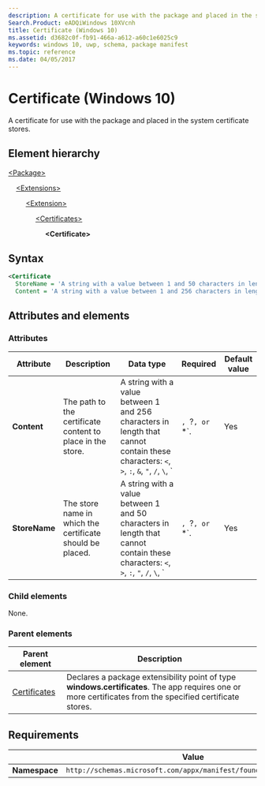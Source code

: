 ```yaml
---
description: A certificate for use with the package and placed in the system certificate stores (Windows 10).
Search.Product: eADQiWindows 10XVcnh
title: Certificate (Windows 10)
ms.assetid: d3682c0f-fb91-466a-a612-a60c1e6025c9
keywords: windows 10, uwp, schema, package manifest
ms.topic: reference
ms.date: 04/05/2017
---
```


# Certificate (Windows 10)

A certificate for use with the package and placed in the system certificate stores.

## Element hierarchy

[\<Package\>](element-package.md)

&nbsp;&nbsp;&nbsp;&nbsp;[\<Extensions\>](element-extensions.md)

&nbsp;&nbsp;&nbsp;&nbsp; &nbsp;&nbsp;&nbsp;&nbsp;[\<Extension\>](element-extension.md)

&nbsp;&nbsp;&nbsp;&nbsp; &nbsp;&nbsp;&nbsp;&nbsp; &nbsp;&nbsp;&nbsp;&nbsp;[\<Certificates\>](element-certificates.md)

&nbsp;&nbsp;&nbsp;&nbsp; &nbsp;&nbsp;&nbsp;&nbsp; &nbsp;&nbsp;&nbsp;&nbsp; &nbsp;&nbsp;&nbsp;&nbsp;**\<Certificate\>**

## Syntax

```xml
<Certificate
  StoreName = 'A string with a value between 1 and 50 characters in length that cannot contain these characters: <, >, :, ", /, \, |, ?, or *.'
  Content = 'A string with a value between 1 and 256 characters in length that cannot contain these characters: <, >, :, ", |, ?, or *.' />
```

## Attributes and elements

### Attributes

| Attribute | Description | Data type | Required | Default value |
|-|-|-|-|-|
| **Content** | The path to the certificate content to place in the store. | A string with a value between 1 and 256 characters in length that cannot contain these characters: `<`, `>`, `:`, `&`, `"`, `/`, `\`, `|`, `?`, or `*`. | Yes |  |
| **StoreName** | The store name in which the certificate should be placed. | A string with a value between 1 and 50 characters in length that cannot contain these characters: `<`, `>`, `:`, `"`, `/`, `\`, `|`, `?`, or `*`. | Yes |  |

### Child elements

None.

### Parent elements

| Parent element | Description |
|-|-|
| [Certificates](element-certificates.md) | Declares a package extensibility point of type **windows.certificates**. The app requires one or more certificates from the specified certificate stores. |

## Requirements

|   |  Value |
|--|--|
| **Namespace** | `http://schemas.microsoft.com/appx/manifest/foundation/windows10` |
